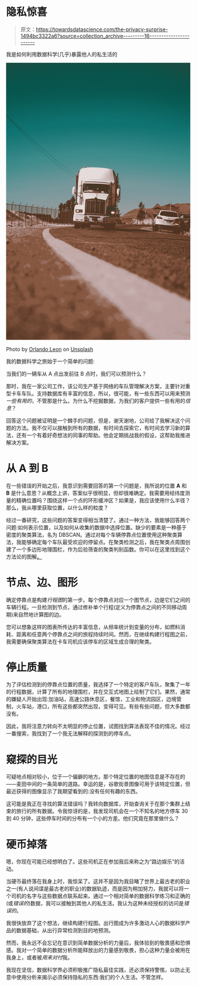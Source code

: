 # 隐私惊喜

> 原文：<https://towardsdatascience.com/the-privacy-surprise-1494bc3322a6?source=collection_archive---------16----------------------->

我是如何利用数据科学(几乎)暴露他人的私生活的

![](img/9a33cb5fb702d320a8709f36eb787229.png)

Photo by [Orlando Leon](https://unsplash.com/@byernesto?utm_source=medium&utm_medium=referral) on [Unsplash](https://unsplash.com?utm_source=medium&utm_medium=referral)

我的数据科学之旅始于一个简单的问题:

当我们的一辆车从 A 点出发前往 B 点时，我们可以预测什么？

那时，我在一家公司工作，该公司生产基于网络的车队管理解决方案，主要针对重型卡车车队。支持数据库有丰富的信息，所以，很可能，有一些东西可以用来预测*一些有用的*，不管那是什么。为什么不挖掘数据，为我们的客户提供一些有用的*信息*？

回答这个问题被证明是一个棘手的问题，但是，谢天谢地，公司给了我解决这个问题的方法。我不仅可以接触到所有的数据，有时间去探索它，有时间去学习新的算法，还有一个有着好奇想法的同事的帮助。他会定期挑战我的假设，这帮助我推进解决方案。

# 从 A 到 B

在一些错误的开始之后，我意识到需要回答的第一个问题是，我所说的位置 **A** 和 **B** 是什么意思？从概念上讲，答案似乎很明显，但却很难确定。我需要用经纬度测量的精确位置吗？围绕这样一个点的环形缓冲区？如果是，我应该使用什么半径？那么，我从哪里获取位置，以什么样的粒度？

经过一番研究，这些问题的答案变得相当清楚了。通过一种方法，我能够回答两个问题:如何表示位置，以及如何从收集的数据中选择位置。缺少的要素是一种基于密度的聚类算法，名为 DBSCAN。通过对每个车辆停靠点位置使用这种聚类算法，我能够确定每个车队最受欢迎的停留点。在聚类检测之后，我在聚类点周围创建了一个多边形地理围栏，作为后验筛查的聚类判别函数。你可以在这里找到这个方法论的图解[。](/mapping-the-uks-traffic-accident-hotspots-632b1129057b)

# 节点、边、图形

确定停靠点是构建*行程图*的第一步。每个停靠点对应一个图节点，边是它们之间的车辆行程。一旦检测到节点，通过修补单个行程(定义为停靠点之间的不同移动周期)来自然地计算图的边。

您可以想象这样的图表所传达的丰富信息，从频率统计到变量的分布，如燃料消耗、距离和任意两个停靠点之间的旅程持续时间。然而，在继续构建行程图之前，我需要确保聚类算法在卡车司机应该停车的区域生成合理的聚类。

# 停止质量

为了评估检测到的停靠点位置的质量，我选择了一个特定的客户车队，聚集了一年的行程数据，计算了所有的地理围栏，并在交互式地图上绘制了它们。果然，通常的嫌疑人开始出现:加油站，高速公路休息区，餐馆，工业和物流园区，边境管制，火车站，港口，所有这些都突然出现，变得可见。有些有些问题，但大多数都没有。

因此，我将注意力转向不太明显的停止位置，试图找到算法表现不佳的情况。经过一番搜索，我找到了一个我无法解释的探测到的停车点。

# 窥探的目光

可疑地点相对较小，位于一个偏僻的地方。那个特定位置的地图信息是不存在的——麦田中间的一条简单的道路。幸运的是，谷歌街景图像可用于该特定位置，但最近获得的图像显示了我期望看到的:没有任何有趣的东西。

这可能是我正在寻找的算法错误吗？我转向数据库，开始查询关于在那个集群上结束的旅行的所有数据。令我惊讶的是，我发现司机会在一个不知名的地方停车 30 到 40 分钟，这些停车时间的分布有一个小的方差。他们究竟在那里做什么？

# 硬币掉落

嗯，你现在可能已经想明白了。这些司机正在参加我后来称之为“路边娱乐”的活动。

当硬币最终落在我身上时，我惊呆了。这并不是因为我目睹了世界上最古老的职业之一(有人说间谍是最古老的职业)的数据轨迹，而是因为稍加努力，我就可以将一个司机的名字与这些数据点联系起来。通过一个相对简单的数据科学练习和正确的(或*错误的*)数据，我可以接触到其他人的私生活。我认为这种未经授权的访问是*错误的*。

我很快放弃了这个想法，继续构建行程图。出行图成为许多激动人心的数据科学产品的数据基础，从出行异常检测到目的地预测。

然而，我永远不会忘记在意识到简单数据分析的力量后，我体验到的敬畏感和恐惧感。我对一个简单的数据分析所能释放出的力量感到敬畏，担心这种力量会被用在我身上，或者被*用来对付*我。

我现在坚信，数据科学界必须积极推广隐私最佳实践，还必须保持警惕，以防止无意中使用分析来揭示必须保持隐私的东西:我们的个人生活。不管怎样。